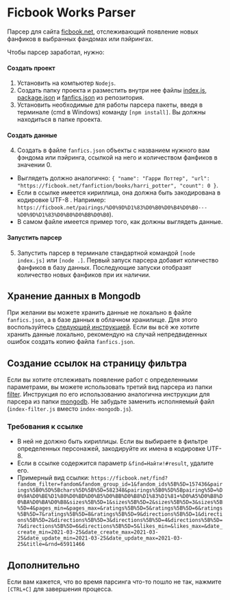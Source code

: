 # Ficbook Works Parser
Парсер для сайта [ficbook.net](https://ficbook.net), отслеживающий появление новых фанфиков в выбранных фандомах или пэйрингах. 

Чтобы парсер заработал, нужно:
#### Создать проект
1. Установить на компьютер `Nodejs`.
2. Создать папку проекта и разместить внутри нее файлы [index.js](index.js), [package.json](package.json) и [fanfics.json](fanfics.json) из репозитория.
3. Установить необходимые для работы парсера пакеты, введя в терминале (cmd в Windows) команду `[npm install]`. Вы должны находиться в папке проекта.
#### Создать данные
4. Создать в файле `fanfics.json` объекты c названием нужного вам фэндома или пэйринга, ссылкой на него и количеством фанфиков в значении 0.  
* Выглядеть должно аналогично: `{ "name": "Гарри Поттер", "url": "https://ficbook.net/fanfiction/books/harri_potter", "count": 0 }`.  
* Если в ссылке имеется кириллица, она должна быть закодирована в кодировке UTF-8 . Например: `https://ficbook.net/pairings/%D0%9D%D1%83%D0%B0%D0%B4%D0%B0---%D0%9D%D1%83%D0%B0%D0%BB%D0%B0`).  
* В самом файле имеется пример того, как должны выглядеть данные.
#### Запустить парсер 
5. Запустить парсер в терминале стандартной командой `[node index.js]` или `[node .]`. Первый запуск парсера добавит количество фанфиков в базу данных. Последующие запуски отобразят количество новых фанфиков при их наличии.

## Хранение данных в Mongodb
При желании вы можете хранить данные не локально в файле `fanfics.json`, а в базе данных в облачном хранилище. 
Для этого воспользуйтесь [следующей инструкцией](mongodb/README-MONGODB.md). Если вы всё же хотите хранить данные локально, рекомендую на случай непредвиденных ошибок создать копию файла `fanfics.json`.

## Создание ссылок на страницу фильтра
Если вы хотите отслеживать появление работ с определенными параметрами, вы можете использовать третий вид парсера из папки [filter](filter). Инструкция по его использованию аналогична инструкции для парсера из папки [mongodb](mongodb). Не забудьте заменить исполняемый файл (`index-filter.js` вместо `index-mongodb.js`).

### Требования к ссылке
* В ней не должно быть кириллицы. Если вы выбираете в фильтре определенных персонажей, закодируйте их имена в кодировке UTF-8.
* Если в ссылке содержится параметр `&find=Найти!#result`, удалите его.
* Примерный вид ссылки: `https://ficbook.net/find?fandom_filter=fandom&fandom_group_id=1&fandom_ids%5B%5D=157436&pairings%5B0%5D%5Bchars%5D%5B%5D=582348&pairings%5B0%5D%5Bpairing%5D=%D0%9A%D0%BE%D1%80%D0%BD%D0%B5%D0%BB%D0%B8%D1%83%D1%81+%D0%A5%D0%B8%D0%BA%D0%BA%D0%B8&sizes%5B%5D=1&sizes%5B%5D=2&sizes%5B%5D=3&sizes%5B%5D=4&pages_min=&pages_max=&ratings%5B%5D=5&ratings%5B%5D=6&ratings%5B%5D=7&ratings%5B%5D=8&ratings%5B%5D=9&directions%5B%5D=1&directions%5B%5D=2&directions%5B%5D=3&directions%5B%5D=4&directions%5B%5D=7&directions%5B%5D=6&directions%5B%5D=5&likes_min=&likes_max=&date_create_min=2021-03-25&date_create_max=2021-03-25&date_update_min=2021-03-25&date_update_max=2021-03-25&title=&rnd=65911466`

## Дополнительно
Если вам кажется, что во время парсинга что-то пошло не так, нажмите `[CTRL+C]` для завершения процесса.
